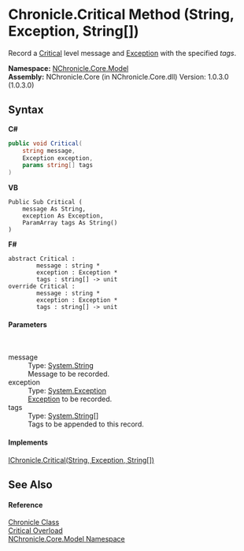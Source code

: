 # Chronicle.Critical Method (String, Exception, String[])
 

Record a <a href="T_NChronicle_Core_Model_ChronicleLevel.md">Critical</a> level message and <a href="http://msdn2.microsoft.com/en-us/library/c18k6c59" target="_blank">Exception</a> with the specified *tags*.

**Namespace:**&nbsp;<a href="N_NChronicle_Core_Model.md">NChronicle.Core.Model</a><br />**Assembly:**&nbsp;NChronicle.Core (in NChronicle.Core.dll) Version: 1.0.3.0 (1.0.3.0)

## Syntax

**C#**<br />
``` C#
public void Critical(
	string message,
	Exception exception,
	params string[] tags
)
```

**VB**<br />
``` VB
Public Sub Critical ( 
	message As String,
	exception As Exception,
	ParamArray tags As String()
)
```

**F#**<br />
``` F#
abstract Critical : 
        message : string * 
        exception : Exception * 
        tags : string[] -> unit 
override Critical : 
        message : string * 
        exception : Exception * 
        tags : string[] -> unit 
```


#### Parameters
&nbsp;<dl><dt>message</dt><dd>Type: <a href="http://msdn2.microsoft.com/en-us/library/s1wwdcbf" target="_blank">System.String</a><br />Message to be recorded.</dd><dt>exception</dt><dd>Type: <a href="http://msdn2.microsoft.com/en-us/library/c18k6c59" target="_blank">System.Exception</a><br /><a href="http://msdn2.microsoft.com/en-us/library/c18k6c59" target="_blank">Exception</a> to be recorded.</dd><dt>tags</dt><dd>Type: <a href="http://msdn2.microsoft.com/en-us/library/s1wwdcbf" target="_blank">System.String</a>[]<br />Tags to be appended to this record.</dd></dl>

#### Implements
<a href="M_NChronicle_Core_Interfaces_IChronicle_Critical_1.md">IChronicle.Critical(String, Exception, String[])</a><br />

## See Also


#### Reference
<a href="T_NChronicle_Core_Model_Chronicle.md">Chronicle Class</a><br /><a href="Overload_NChronicle_Core_Model_Chronicle_Critical.md">Critical Overload</a><br /><a href="N_NChronicle_Core_Model.md">NChronicle.Core.Model Namespace</a><br />
